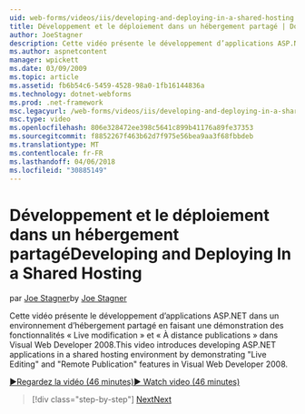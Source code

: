 ```yaml
---
uid: web-forms/videos/iis/developing-and-deploying-in-a-shared-hosting
title: Développement et le déploiement dans un hébergement partagé | Documents Microsoft
author: JoeStagner
description: Cette vidéo présente le développement d’applications ASP.NET dans un environnement d’hébergement partagé en faisant une démonstration &quot;Live modification&quot; et &quot;Publication distant &...
ms.author: aspnetcontent
manager: wpickett
ms.date: 03/09/2009
ms.topic: article
ms.assetid: fb6b54c6-5459-4528-98a0-1fb16144836a
ms.technology: dotnet-webforms
ms.prod: .net-framework
msc.legacyurl: /web-forms/videos/iis/developing-and-deploying-in-a-shared-hosting
msc.type: video
ms.openlocfilehash: 806e328472ee398c5641c899b41176a89fe37353
ms.sourcegitcommit: f8852267f463b62d7f975e56bea9aa3f68fbbdeb
ms.translationtype: MT
ms.contentlocale: fr-FR
ms.lasthandoff: 04/06/2018
ms.locfileid: "30885149"
---
```

<a name="developing-and-deploying-in-a-shared-hosting"></a><span data-ttu-id="02d0b-103">Développement et le déploiement dans un hébergement partagé</span><span class="sxs-lookup"><span data-stu-id="02d0b-103">Developing and Deploying In a Shared Hosting</span></span>
====================
<span data-ttu-id="02d0b-104">par [Joe Stagner](https://github.com/JoeStagner)</span><span class="sxs-lookup"><span data-stu-id="02d0b-104">by [Joe Stagner](https://github.com/JoeStagner)</span></span>

<span data-ttu-id="02d0b-105">Cette vidéo présente le développement d’applications ASP.NET dans un environnement d’hébergement partagé en faisant une démonstration des fonctionnalités « Live modification » et « À distance publications » dans Visual Web Developer 2008.</span><span class="sxs-lookup"><span data-stu-id="02d0b-105">This video introduces developing ASP.NET applications in a shared hosting environment by demonstrating "Live Editing" and "Remote Publication" features in Visual Web Developer 2008.</span></span>

[<span data-ttu-id="02d0b-106">&#9654;Regardez la vidéo (46 minutes)</span><span class="sxs-lookup"><span data-stu-id="02d0b-106">&#9654; Watch video (46 minutes)</span></span>](https://channel9.msdn.com/Blogs/ASP-NET-Site-Videos/developing-and-deploying-in-a-shared-hosting)

> [!div class="step-by-step"]
> [<span data-ttu-id="02d0b-107">Next</span><span class="sxs-lookup"><span data-stu-id="02d0b-107">Next</span></span>](working-with-iis7-deligated-admin.md)
